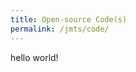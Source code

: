 ```yaml
---
title: Open-source Code(s)
permalink: /jmts/code/
---
```


<style>
.intro{
font-family:times;
font-size:21px;
}
</style>

hello world!